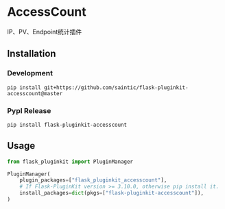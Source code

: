 # AccessCount

IP、PV、Endpoint统计插件

## Installation

### Development

`pip install git+https://github.com/saintic/flask-pluginkit-accesscount@master`

### PypI Release

`pip install flask-pluginkit-accesscount`

## Usage

```python
from flask_pluginkit import PluginManager

PluginManager(
    plugin_packages=["flask_pluginkit_accesscount"],
    # If Flask-PluginKit version >= 3.10.0, otherwise pip install it.
    install_packages=dict(pkgs=["flask-pluginkit-accesscount"]),
)
```

